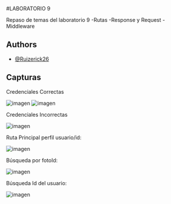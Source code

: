 #LABORATORIO 9 

Repaso de temas del laboratorio 9 
-Rutas
-Response y Request
-Middleware




## Authors

- [@Ruizerick26](https://www.github.com/Ruizerick26)


## Capturas
Credenciales Correctas

![imagen](https://github.com/Ruizerick26/repaso-lab9/assets/117743844/7a2997b9-405d-4c01-bd21-c914fc5f272d)
![imagen](https://github.com/Ruizerick26/repaso-lab9/assets/117743844/820cc8c7-2cae-459f-bc00-2c549083a240)

Credenciales Incorrectas

![imagen](https://github.com/Ruizerick26/repaso-lab9/assets/117743844/1df26606-890c-4463-a4d4-f45434246fa4)

Ruta Principal perfil usuario/id: 	 

![imagen](https://github.com/Ruizerick26/repaso-lab9/assets/117743844/fffdb406-0eee-409b-97b4-298a2c40aa8a)

Búsqueda por fotoId:

![imagen](https://github.com/Ruizerick26/repaso-lab9/assets/117743844/429cc6ae-8e7b-477a-bc52-6fb42a9d81d7)

Búsqueda Id del usuario:

![imagen](https://github.com/Ruizerick26/repaso-lab9/assets/117743844/bfe4ce68-135e-4087-bfa1-b0dc1276c9ba)

 



